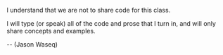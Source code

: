 I understand that we are not to share code for this class.

I will type (or speak) all of the code and prose that I turn in, and will only
share concepts and examples.

-- (Jason Waseq)

